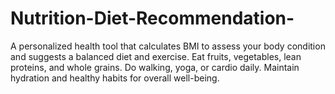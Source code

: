 # Nutrition-Diet-Recommendation-
A personalized health tool that calculates BMI to assess your body condition and suggests a balanced diet and exercise. Eat fruits, vegetables, lean proteins, and whole grains. Do walking, yoga, or cardio daily. Maintain hydration and healthy habits for overall well-being.
